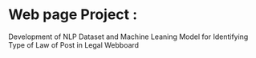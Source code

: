 # Web page Project :
Development of NLP Dataset and Machine Leaning Model for Identifying Type of Law of Post in Legal Webboard
